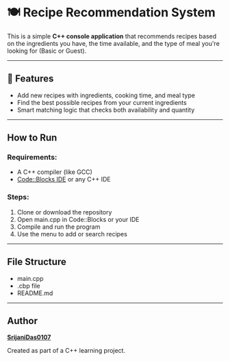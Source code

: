 # 🍽 Recipe Recommendation System

This is a simple **C++ console application** that recommends recipes based on the ingredients you have, the time available, and the type of meal you're looking for (Basic or Guest).

---

## 📌 Features
- Add new recipes with ingredients, cooking time, and meal type
- Find the best possible recipes from your current ingredients
- Smart matching logic that checks both availability and quantity

---

##  How to Run

### Requirements:
- A C++ compiler (like GCC)
- [Code::Blocks IDE](http://www.codeblocks.org/) or any C++ IDE

### Steps:
1. Clone or download the repository
2. Open main.cpp in Code::Blocks or your IDE
3. Compile and run the program
4. Use the menu to add or search recipes

---

## File Structure
- main.cpp 
- .cbp file   
- README.md 

---

## Author  
[**SrijaniDas0107**](https://github.com/SrijaniDas0107)

Created as part of a C++ learning project.


